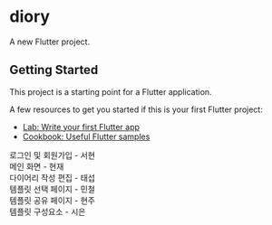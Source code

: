 # diory

A new Flutter project.

## Getting Started

This project is a starting point for a Flutter application.

A few resources to get you started if this is your first Flutter project:

- [Lab: Write your first Flutter app](https://docs.flutter.dev/get-started/codelab)
- [Cookbook: Useful Flutter samples](https://docs.flutter.dev/cookbook)

로그인 및 회원가입 - 서현 <br/>
메인 화면 - 현재<br/>
다이어리 작성 편집 - 태섭<br/>
템플릿 선택 페이지 - 민철<br/>
템플릿 공유 페이지 - 현주<br/>
템플릿 구성요소 - 시은<br/>
